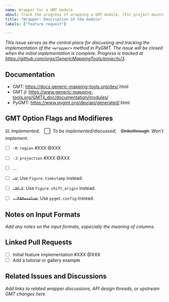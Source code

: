 ```yaml
---
name: Wrapper for a GMT module
about: Track the progress of wrapping a GMT module. [For project maintainers only!]
title: "Wrapper: Description of the module"
labels: ["feature request"]

---
```


*This issue serves as the central place for discussing and tracking the implementation of the `<wrapper>` method in PyGMT. The issue will be closed when the initial implementation is complete. Progress is tracked at https://github.com/orgs/GenericMappingTools/projects/3.*

## Documentation

- GMT: https://docs.generic-mapping-tools.org/dev/<module>.html
- GMT.jl: https://www.generic-mapping-tools.org/GMTjl_doc/documentation/modules/<module>
- PyGMT: https://www.pygmt.org/dev/api/generated/<wrapper>.html

## GMT Option Flags and Modifieres

☑️: *Implemented*; ⬜: *To be implemented/discussed*; ~~Strikethrough~~: *Won't implement*.

- [ ] `-R`: `region` #XXX @XXX
- [ ] `-J`: `projection` #XXX @XXX
- [ ] ...
- [ ] ~~`-U`~~: Use `Figure.timestamp` instead.
- [ ] ~~`-X`/`-Y`~~: Use `Figure.shift_origin` instead.
- [ ] ~~`--PAR=value`~~: Use `pygmt.config` instead.


## Notes on Input Formats

*Add any notes on the input formats, especially the meaning of columns.*

## Linked Pull Requests

- [ ] Initial feature implementation #XXX @XXX
- [ ] Add a tutorial or gallery example

## Related Issues and Discussions

*Add links to related wrapper discussions, API design threads, or upstream GMT changes here.*
